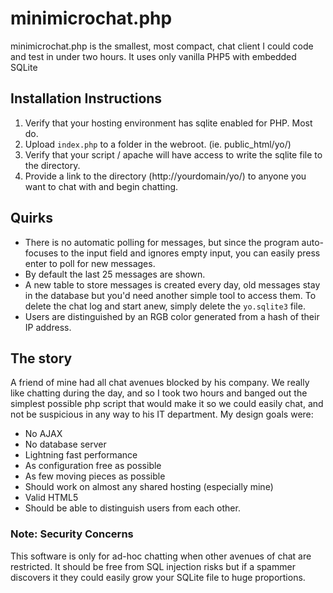 # minimicrochat.php

minimicrochat.php is the smallest, most compact, chat client I could code and test in under two hours.  It uses only vanilla PHP5 with embedded SQLite

## Installation Instructions

1. Verify that your hosting environment has sqlite enabled for PHP.  Most do. 
2. Upload `index.php` to a folder in the webroot. (ie. public_html/yo/)
3. Verify that your script / apache will have access to write the sqlite file to the directory.
4. Provide a link to the directory (http://yourdomain/yo/) to anyone you want to chat with and begin chatting.

## Quirks

- There is no automatic polling for messages, but since the program auto-focuses to the input field and ignores empty input, you can easily press enter to poll for new messages.
- By default the last 25 messages are shown.
- A new table to store messages is created every day, old messages stay in the database but you'd need another simple tool to access them.  To delete the chat log and start anew, simply delete the `yo.sqlite3` file.
- Users are distinguished by an RGB color generated from a hash of their IP address.


## The story

A friend of mine had all chat avenues blocked by his company.  We really like chatting during the day, and so I took two hours and banged out the simplest possible php script that would make it so we could easily chat, and not be suspicious in any way to his IT department.  My design goals were:

- No AJAX
- No database server
- Lightning fast performance
- As configuration free as possible
- As few moving pieces as possible
- Should work on almost any shared hosting (especially mine)
- Valid HTML5
- Should be able to distinguish users from each other.

### Note: Security Concerns

This software is only for ad-hoc chatting when other avenues of chat are restricted.  It should be free from SQL injection risks but if a spammer discovers it they could easily grow your SQLite file to huge proportions.
